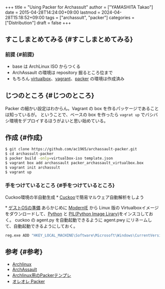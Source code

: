 +++
title = "Using Packer for Archassult"
author = ["YAMASHITA Takao"]
date = 2015-04-28T14:24:00+09:00
lastmod = 2024-04-28T15:18:52+09:00
tags = ["archassult", "packer"]
categories = ["Distribution"]
draft = false
+++

## すこしまとめてみる {#すこしまとめてみる}


### 前提 {#前提}

-   base は ArchLinux ISO からつくる
-   ArchAssault の環境は repository 掘るところ位まで
-   もちろん
    [virtualbox](https://www.virtualbox.org)、[vagrant](https://www.vagrantup.com)、[packer](https://www.vagrantup.com)
    の環境は作成済み


## じつのところ {#じつのところ}

Packer の細かい設定はわからん。Vagrant の box
を作るパッケージであることは知っているが。 ということで、ベースの box
を作ったら `vagrat up`
でバシバシ環境をデプロイするほうがよいと思い始めている。


## 作成 {#作成}

```sh
$ git clone https://github.com/ac1965/archassault-packer.git
$ cd archassult-packer
$ packer build -only=virtualbox-iso template.json
$ vagrant box add archassault packer_archassault_virtualbox.box
$ vagrant init archassult
$ vagrant up
```


### 手をつけているところ {#手をつけているところ}

Cuckoo環境の半自動生成 \*
[Cuckoo](http://www.cuckoosandbox.org)で簡易マルウェア自動解析をしよう

\*
[ゲストOSの準備](http://cuckoo.readthedocs.org/en/latest/installation/guest/)
あらかじめに [ModernIE](https://www.modern.ie/ja-jp) から Linux 版の
Virtualboxイメージをダウンロードして、[Python](https://www.python.org/getit/)
と [PIL(Python Image
Lirary)](http://www.pythonware.com/products/pil/)をインスコしておく。 cuckoo の agent.py を自動起動できるように
agent.pwy にリネームして、自動起動できるようにしておく。

```sh
reg.exe ADD "HKEY_LOCAL_MACHINE\Software\Microsoft\Windows\CurrentVersion\Run" -v "Agent" -t REG_SZ -d "C:\Python27\agent.pyw"
```


## 参考 {#参考}

-   [Archlinux](https://www.archlinux.org)
-   [ArchAssault](https://www.archassault.org)
-   [Archlinux用のPackerテンプレ](https://github.com/elasticdog/packer-arch)
-   [オレオレ Packer](https://github.com/ac1965/archassault-packer)

